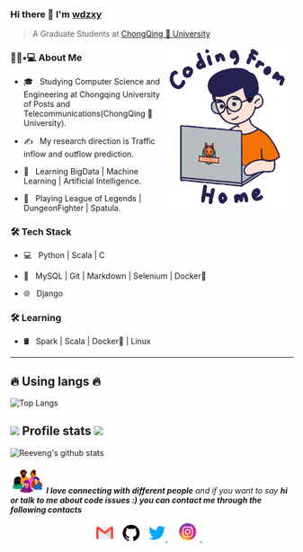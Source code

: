 ### Hi there 👋 I'm [wdzxy](https://github.com/wdzxy7)
> A Graduate Students at [ChongQing 🚪 University](http://www.cqupt.edu.cn/)

<img align='right' src="https://github.com/wdzxy7/wdzxy7/blob/main/icon/play.gif" width="230">

<h3> 👨🏻•💻 About Me </h3>

- 🎓 &nbsp; Studying Computer Science and Engineering at Chongqing University of Posts and Telecommunications(ChongQing 🚪 University).

- ✍️ &nbsp; My research direction is Traffic inflow and outflow prediction.

- 🌱 &nbsp; Learning BigData | Machine Learning | Artificial Intelligence.

- 🔭 &nbsp; Playing League of Legends | DungeonFighter | Spatula.



<h3>🛠 Tech Stack</h3>

- 💻 &nbsp; Python | Scala | C

- 🔧 &nbsp; MySQL | Git | Markdown | Selenium | Docker🐳

- 🌐 &nbsp; Django


<h3>🛠 Learning</h3>

- 🛢 &nbsp; Spark | Scala | Docker🐳 | Linux

<hr>


<h2>🔥 Using langs 🔥</h2>


![Top Langs](https://github-readme-stats.vercel.app/api/top-langs/?username=wdzxy7&layout=compact&theme=tokyonight)

<h2><img src="https://media.giphy.com/media/WUlplcMpOCEmTGBtBW/giphy.gif" width="30">  Profile stats <img src="https://media.giphy.com/media/WUlplcMpOCEmTGBtBW/giphy.gif" width="30"> </h2>

![Reeveng's github stats](https://github-readme-stats.vercel.app/api?username=wdzxy7&show_icons=true&title_color=fff&icon_color=79ff97&text_color=9f9f9f&bg_color=151515)

<img src="https://github.com/wdzxy7/wdzxy7/blob/main/icon/friend.gif" width="60"> <em><b>I love connecting with different people</b> and if you want to say <b>hi or  talk to me about code issues :) you can contact me through the following contacts</em>
<p align="center">
 <a href="mailto:wdzxy7@qq.com"><img src="https://github.com/wdzxy7/wdzxy7/blob/main/icon/gmail.svg" width="30px" alt="mail"></a> &nbsp; &nbsp;
   <a href="https://github.com/wdzxy7"><img src="https://github.com/wdzxy7/wdzxy7/blob/main/icon/github.svg" width="30px" alt="mail"></a> &nbsp; &nbsp;
  <a href="https://twitter.com/wdzxy7"><img src="https://github.com/wdzxy7/wdzxy7/blob/main/icon/twitter.svg" width="30px" alt="Twitter">  </a> &nbsp; &nbsp;
 <a href="https://www.instagram.com/candy_zorro/"><img src="https://github.com/wdzxy7/wdzxy7/blob/main/icon/ins.png" width="45px" alt="Instagram">   </a> &nbsp; &nbsp;
</p>

